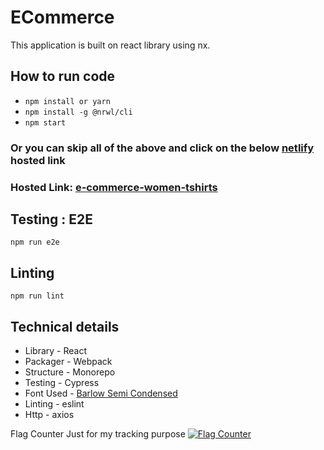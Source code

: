 # ECommerce
This application is built on react library using nx.

## How to run code
- `npm install or yarn`
- `npm install -g @nrwl/cli` 
- `npm start`

### Or you can skip all of the above and click on the below [netlify](https://app.netlify.com/) hosted link
### Hosted Link: [e-commerce-women-tshirts](https://e-commerce-women-shirts.netlify.app/)

## Testing : E2E
 `npm run e2e`
 
## Linting
 `npm run lint`

## Technical details
- Library - React 
- Packager - Webpack
- Structure - Monorepo
- Testing - Cypress
- Font Used - [Barlow Semi Condensed](https://fonts.googleapis.com/css2?family=Barlow+Semi+Condensed:wght@200&display=swap)
- Linting - eslint
- Http - axios

Flag Counter Just for my tracking purpose
<a href="https://info.flagcounter.com/DRd7"><img src="https://s11.flagcounter.com/count2/DRd7/bg_FFFFFF/txt_000000/border_CCCCCC/columns_2/maxflags_10/viewers_0/labels_0/pageviews_0/flags_0/percent_0/" alt="Flag Counter" border="0"></a>
